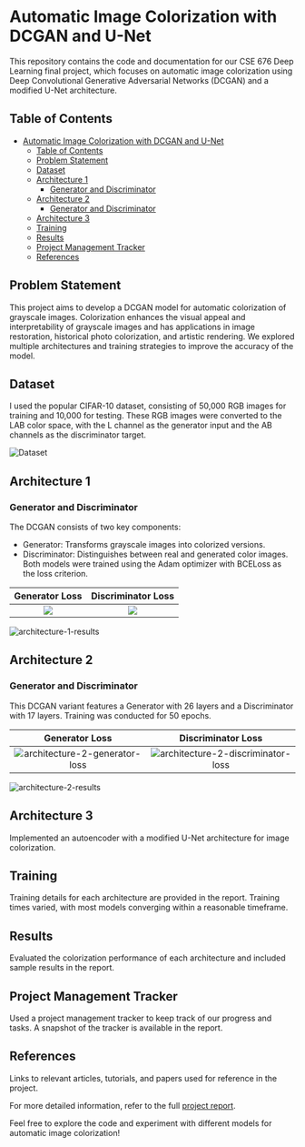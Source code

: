 # Automatic Image Colorization with DCGAN and U-Net

This repository contains the code and documentation for our CSE 676 Deep Learning final project, which focuses on automatic image colorization using Deep Convolutional Generative Adversarial Networks (DCGAN) and a modified U-Net architecture.

## Table of Contents
- [Automatic Image Colorization with DCGAN and U-Net](#automatic-image-colorization-with-dcgan-and-u-net)
  - [Table of Contents](#table-of-contents)
  - [Problem Statement](#problem-statement)
  - [Dataset](#dataset)
  - [Architecture 1](#architecture-1)
    - [Generator and Discriminator](#generator-and-discriminator)
  - [Architecture 2](#architecture-2)
    - [Generator and Discriminator](#generator-and-discriminator-1)
  - [Architecture 3](#architecture-3)
  - [Training](#training)
  - [Results](#results)
  - [Project Management Tracker](#project-management-tracker)
  - [References](#references)

## Problem Statement

This project aims to develop a DCGAN model for automatic colorization of grayscale images. Colorization enhances the visual appeal and interpretability of grayscale images and has applications in image restoration, historical photo colorization, and artistic rendering. We explored multiple architectures and training strategies to improve the accuracy of the model.

## Dataset

I used the popular CIFAR-10 dataset, consisting of 50,000 RGB images for training and 10,000 for testing. These RGB images were converted to the LAB color space, with the L channel as the generator input and the AB channels as the discriminator target.

<!-- <img src="/assets/img/dcgan-dataset.jpg" alt="Dataset" width="350"/> -->
![Dataset](../assets/img/dcgan-dataset.jpg)

## Architecture 1

### Generator and Discriminator
The DCGAN consists of two key components:
- Generator: Transforms grayscale images into colorized versions.
- Discriminator: Distinguishes between real and generated color images.
Both models were trained using the Adam optimizer with BCELoss as the loss criterion.


Generator Loss            |  Discriminator Loss
:-------------------------:|:-------------------------:
![](../assets/img/dcgan-architecture-1-generator-loss.jpg)  |  ![](../assets/img/dcgan-architecture-1-discriminator-loss.jpg)

<!-- <p align="center">
<img src="/assets/img/dcgan-architecture-1-results.jpg" alt="Architecture 1 Result" width="400"/>
</p> -->
![architecture-1-results](../assets/img/dcgan-architecture-1-results.jpg) 

## Architecture 2

### Generator and Discriminator
This DCGAN variant features a Generator with 26 layers and a Discriminator with 17 layers. Training was conducted for 50 epochs.


Generator Loss            |  Discriminator Loss
:-------------------------:|:-------------------------:
![architecture-2-generator-loss](../assets/img/dcgan-architecture-2-generator-loss.jpg)  |  ![architecture-2-discriminator-loss](../assets/img/dcgan-architecture-2-discriminator-loss.jpg)

<!-- <p align="center">
<img src="/assets/img/dcgan-architecture-2-results.jpg" alt="Architecture 1 Result" width="400"/>
</p> -->
![architecture-2-results](../assets/img/dcgan-architecture-2-results.jpg) 


## Architecture 3

Implemented an autoencoder with a modified U-Net architecture for image colorization.

## Training

Training details for each architecture are provided in the report. Training times varied, with most models converging within a reasonable timeframe.

## Results

Evaluated the colorization performance of each architecture and included sample results in the report.

## Project Management Tracker

Used a project management tracker to keep track of our progress and tasks. A snapshot of the tracker is available in the report.


## References

Links to relevant articles, tutorials, and papers used for reference in the project.

For more detailed information, refer to the full [project report](https://github.com/SankalpMehani/Image-Colorization-DCGAN/blob/main/README.md).

Feel free to explore the code and experiment with different models for automatic image colorization!
